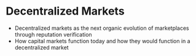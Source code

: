# Decentralized Markets

* Decentralized markets as the next organic evolution of marketplaces through reputation verification
* How capital markets function today and how they would function in a decentralized market

